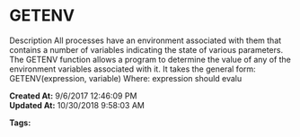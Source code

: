 # GETENV

Description All processes have an environment associated with them that contains a number of variables indicating the state of various parameters. The GETENV function allows a program to determine the value of any of the environment variables associated with it. It takes the general form:   GETENV(expression, variable) Where: expression should evalu  

**Created At:** 9/6/2017 12:46:09 PM  
**Updated At:** 10/30/2018 9:58:03 AM  

**Tags:**
<badge text='jbase environment  setup' vertical='middle' />

